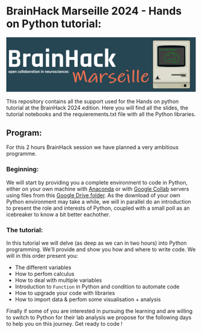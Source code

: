 # BrainHack Marseille 2024 - Hands on Python tutorial: 

![BrainHack 2024 logo](./fig/brainhack.png)

This repository contains all the support used for the Hands on python tutorial at the BrainHack 2024 edition.
Here you will find all the slides, the tutorial notebooks and the requierements.txt file with all the Python libraries.

## Program:
For this 2 hours BrainHack session we have planned a very ambitious programme.

### Beginning:
We will start by providing you a complete environment to code in Python, either on your own machine with [Anaconda](https://www.anaconda.com/download/success) or with [Google Collab](https://colab.research.google.com) servers  using files from this [Google Drive folder](https://drive.google.com/drive/folders/1h1xRtSA7tzuJkmp5fEmwCrM-eCOecMRm?usp=sharing). As the download of your own Python environment may take a while, we will in parallel do an introduction to present the role and interests of Python, coupled with a small poll as an icebreaker to know a bit better eachother.

### The tutorial:
In this tutorial we will delve (as deep as we can in two hours) into Python programming. We'll provide and show you how and where to write code. 
We will in this order present you:
* The different variables
* How to perfom calculus
* How to deal with multiple variables
* Introduction to `Function` in Python and condition to automate code
* How to upgrade your code with libraries
* How to import data & perfom some visualisation + analysis

Finally if some of you are interested in pursuing the learning and are willing to switch to Python for their lab analysis we propose for the following days to help you on this journey. Get ready to code !
